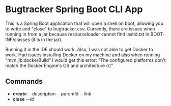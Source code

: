 # Bugtracker Spring Boot CLI App

This is a Spring Boot application that will open a shell on boot, allowing you to write and "close" to bugtracker.csv. Currently, 
there are issues when running in from a jar because resourceloader cannot find lastid.txt in BOOT-INF/classes (it is in the jar).

Running it in the IDE should work. Also, I was not able to get Docker to work. Had issues installing Docker on my machine and also
when running "mvn jib:dockerBuild" I would get this error: "The configured platforms don't match the Docker Engine's OS and architecture (/)"

## Commands
* **create** --description --parentId --link
* **close** --id

